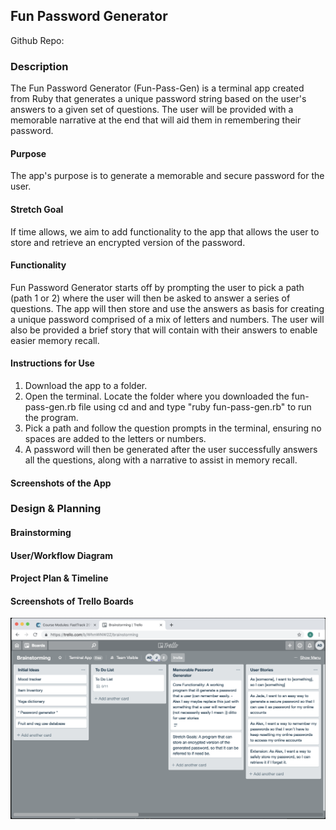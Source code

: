 ## Fun Password Generator ##

Github Repo:

### Description ###
The Fun Password Generator (Fun-Pass-Gen) is a terminal app created from Ruby that generates a unique password string based on the user's answers to a given set of questions. The user will be provided with a memorable narrative at the end that will aid them in remembering their password. 


#### Purpose ####

The app's purpose is to generate a memorable and secure password for the user.

#### Stretch Goal ####

If time allows, we aim to add functionality to the app that allows the user to store and retrieve an encrypted version of the password. 

#### Functionality ####

Fun Password Generator starts off by prompting the user to pick a path (path 1 or 2) where the user will then be asked to answer a series of questions. The app will then store and use the answers as basis for creating a unique password comprised of a mix of letters and numbers. The user will also be provided a brief story that will contain with their answers to enable easier memory recall.

#### Instructions for Use ####

1. Download the app to a folder.
2. Open the terminal. Locate the folder where you downloaded the fun-pass-gen.rb file using cd and and type "ruby fun-pass-gen.rb" to run the program.
3. Pick a path and follow the question prompts in the terminal, ensuring no spaces are added to the letters or numbers.
4. A password will then be generated after the user successfully answers all the questions, along with a narrative to assist in memory recall.

#### Screenshots of the App ####


### Design & Planning ###

#### Brainstorming ####

#### User/Workflow Diagram ####

#### Project Plan & Timeline ####

#### Screenshots of Trello Boards ####

![screenshot](docs/1_trello_day1a.png)

